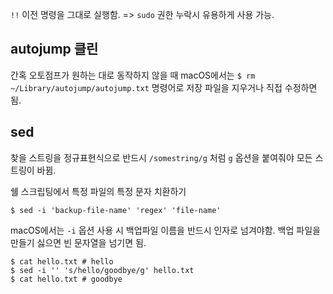 `!!` 이전 명령을 그대로 실행함. => `sudo` 권한 누락시 유용하게 사용 가능.

## autojump 클린

간혹 오토점프가 원하는 대로 동작하지 않을 때 macOS에서는 `$ rm ~/Library/autojump/autojump.txt` 명령어로 저장 파일을 지우거나 직접 수정하면 됨.

## sed

찾을 스트링을 정규표현식으로 반드시 `/somestring/g` 처럼 `g` 옵션을 붙여줘야 모든 스트링이 바뀜.

쉘 스크립팅에서 특정 파일의 특정 문자 치환하기

```shell
$ sed -i 'backup-file-name' 'regex' 'file-name'
```

macOS에서는 `-i` 옵션 사용 시 백업파일 이름을 반드시 인자로 넘겨야함. 백업 파일을 만들기 싫으면 빈 문자열을 넘기면 됨.

```shell
$ cat hello.txt # hello
$ sed -i '' 's/hello/goodbye/g' hello.txt
$ cat hello.txt # goodbye
```
